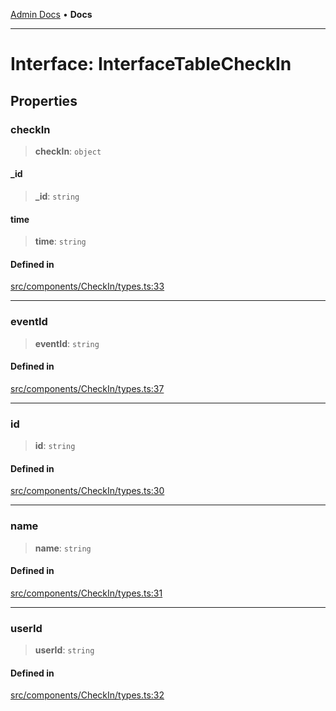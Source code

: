 [Admin Docs](/) • **Docs**

***

# Interface: InterfaceTableCheckIn

## Properties

### checkIn

> **checkIn**: `object`

#### \_id

> **\_id**: `string`

#### time

> **time**: `string`

#### Defined in

[src/components/CheckIn/types.ts:33](https://github.com/PalisadoesFoundation/talawa-admin/blob/main/src/components/CheckIn/types.ts#L33)

***

### eventId

> **eventId**: `string`

#### Defined in

[src/components/CheckIn/types.ts:37](https://github.com/PalisadoesFoundation/talawa-admin/blob/main/src/components/CheckIn/types.ts#L37)

***

### id

> **id**: `string`

#### Defined in

[src/components/CheckIn/types.ts:30](https://github.com/PalisadoesFoundation/talawa-admin/blob/main/src/components/CheckIn/types.ts#L30)

***

### name

> **name**: `string`

#### Defined in

[src/components/CheckIn/types.ts:31](https://github.com/PalisadoesFoundation/talawa-admin/blob/main/src/components/CheckIn/types.ts#L31)

***

### userId

> **userId**: `string`

#### Defined in

[src/components/CheckIn/types.ts:32](https://github.com/PalisadoesFoundation/talawa-admin/blob/main/src/components/CheckIn/types.ts#L32)
